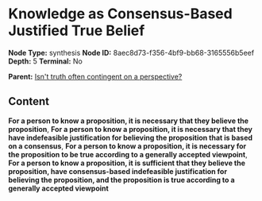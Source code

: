 # Knowledge as Consensus-Based Justified True Belief

**Node Type:** synthesis
**Node ID:** 8aec8d73-f356-4bf9-bb68-3165556b5eef
**Depth:** 5
**Terminal:** No

**Parent:** [Isn't truth often contingent on a perspective?](isnt-truth-often-contingent-on-a-perspective-antithesis-10ab91e4-65a8-466e-a04d-95ec4c51c978.md)

## Content

**For a person to know a proposition, it is necessary that they believe the proposition**, **For a person to know a proposition, it is necessary that they have indefeasible justification for believing the proposition that is based on a consensus**, **For a person to know a proposition, it is necessary for the proposition to be true according to a generally accepted viewpoint**, **For a person to know a proposition, it is sufficient that they believe the proposition, have consensus-based indefeasible justification for believing the proposition, and the proposition is true according to a generally accepted viewpoint**
